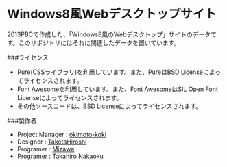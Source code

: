 Windows8風Webデスクトップサイト
===============
2013PBCで作成した、「Windows8風のWebデスクトップ」サイトのデータです。このリポジトリにはそれに関連したデータを置いています。

###ライセンス
* Pure(CSSライブラリ)を利用しています。また、PureはBSD Licenseによってライセンスされます。
* Font Awesomeを利用しています。また、Font AwesomeはSIL Open Font Licenseによってライセンスされます。
* その他ソースコードは、BSD Licenseによってライセンスされます。

###製作者
* Project Manager : [okimoto-koki](https://github.com/okimoto-koki)
* Designer 	: [TaketaHiroshi](https://github.com/TaketaHiroshi)
* Programer 	: [Mizawa](https://github.com/Mizawa)
* Programer	: [Takahiro Nakaoku](https://github.com/kamera25) 
